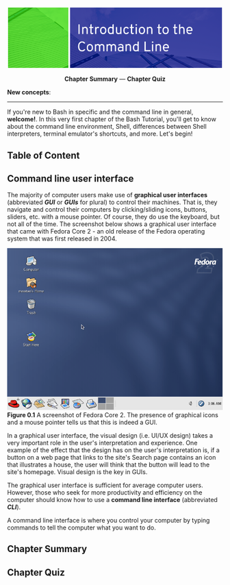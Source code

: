 <p align="center">
    <img src="../img/ch00/header.part1.png" width="28%" />
    <img src="../img/ch00/header.part2.png" width="70.5%" />
</p>

<p align="center">
    <b><a style="text-decoration: none"
          href="#chapter-summary">Chapter Summary</a></b>
    &mdash;
    <b><a style="text-decoration: none"
          href="#chapter-quiz">Chapter Quiz</a></b>
</p>

**New concepts**:  

<!-- Define link aliases (if any) here -->

- - -

<!-- This is where you introduce what the chapter is about. -->
If you're new to Bash in specific and the command line in general, **welcome!**.
In this very first chapter of the Bash Tutorial, you'll get to know about the
command line environment, Shell, differences between Shell interpreters,
terminal emulator's shortcuts, and more. Let's begin!

Table of Content
----------------



Command line user interface
---------------------------

The majority of computer users make use of **graphical user interfaces**
(abbreviated **_GUI_** or **_GUIs_** for plural) to control their machines. That
is, they navigate and control their computers by clicking/sliding icons,
buttons, sliders, etc. with a mouse pointer. Of course, they do use the
keyboard, but not all of the time. The screenshot below shows a graphical user
interface that came with Fedora Core 2 - an old release of the Fedora operating
system that was first released in 2004.

![](../img/ch00/fedo_core_2-screenshot.png)  
**Figure 0.1** A screenshot of Fedora Core 2. The presence of graphical icons
and a mouse pointer tells us that this is indeed a GUI.

In a graphical user interface, the visual design (i.e. UI/UX design) takes a
very important role in the user's interpretation and experience. One example of
the effect that the design has on the user's interpretation is, if a button on a
web page that links to the site's Search page contains an icon that illustrates
a house, the user will think that the button will lead to the site's homepage.
Visual design is the key in GUIs.

The graphical user interface is sufficient for average computer users. However,
those who seek for more productivity and efficiency on the computer should know
how to use a **command line interface** (abbreviated **_CLI_**).

A command line interface is where you control your computer by typing commands
to tell the computer what you want to do.

Chapter Summary
---------------

Chapter Quiz
------------
